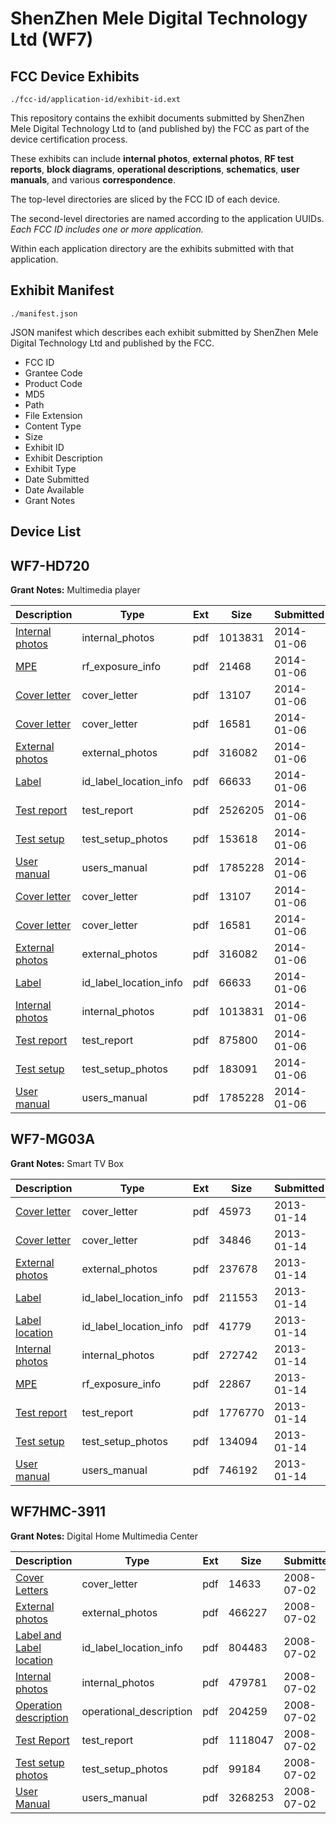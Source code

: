 # ShenZhen Mele Digital Technology Ltd (WF7)
## FCC Device Exhibits

```
./fcc-id/application-id/exhibit-id.ext
```

This repository contains the exhibit documents submitted by ShenZhen Mele Digital Technology Ltd to (and published by) the FCC as part of the device certification process.

These exhibits can include **internal photos**, **external photos**, **RF test reports**, **block diagrams**, **operational descriptions**, **schematics**, **user manuals**, and various **correspondence**.

The top-level directories are sliced by the FCC ID of each device.

The second-level directories are named according to the application UUIDs. *Each FCC ID includes one or more application.*

Within each application directory are the exhibits submitted with that application. 

## Exhibit Manifest

```
./manifest.json
```

JSON manifest which describes each exhibit submitted by ShenZhen Mele Digital Technology Ltd and published by the FCC.

- FCC ID
- Grantee Code
- Product Code
- MD5
- Path
- File Extension
- Content Type
- Size
- Exhibit ID
- Exhibit Description
- Exhibit Type
- Date Submitted
- Date Available
- Grant Notes

## Device List
## WF7-HD720
**Grant Notes:** Multimedia player

| Description | Type | Ext | Size | Submitted | Available |
| ----------- | ---- | --- | ---- | --------- | --------- |
| [Internal photos](WF7-HD720/90cc63f0e18d121ee1855006f255d9a2/2158316.pdf) | internal_photos | pdf | 1013831 | 2014-01-06 | 2014-01-06 |
| [MPE](WF7-HD720/90cc63f0e18d121ee1855006f255d9a2/2158318.pdf) | rf_exposure_info | pdf | 21468 | 2014-01-06 | 2014-01-06 |
| [Cover letter](WF7-HD720/90cc63f0e18d121ee1855006f255d9a2/2158312.pdf) | cover_letter | pdf | 13107 | 2014-01-06 | 2014-01-06 |
| [Cover letter](WF7-HD720/90cc63f0e18d121ee1855006f255d9a2/2158313.pdf) | cover_letter | pdf | 16581 | 2014-01-06 | 2014-01-06 |
| [External photos](WF7-HD720/90cc63f0e18d121ee1855006f255d9a2/2158314.pdf) | external_photos | pdf | 316082 | 2014-01-06 | 2014-01-06 |
| [Label](WF7-HD720/90cc63f0e18d121ee1855006f255d9a2/2158315.pdf) | id_label_location_info | pdf | 66633 | 2014-01-06 | 2014-01-06 |
| [Test report](WF7-HD720/90cc63f0e18d121ee1855006f255d9a2/2158320.pdf) | test_report | pdf | 2526205 | 2014-01-06 | 2014-01-06 |
| [Test setup](WF7-HD720/90cc63f0e18d121ee1855006f255d9a2/2158321.pdf) | test_setup_photos | pdf | 153618 | 2014-01-06 | 2014-01-06 |
| [User manual](WF7-HD720/90cc63f0e18d121ee1855006f255d9a2/2158322.pdf) | users_manual | pdf | 1785228 | 2014-01-06 | 2014-01-06 |
| [Cover letter](WF7-HD720/1895c26e5132d368b8e64c79720e95d6/2158312.pdf) | cover_letter | pdf | 13107 | 2014-01-06 | 2014-01-06 |
| [Cover letter](WF7-HD720/1895c26e5132d368b8e64c79720e95d6/2158313.pdf) | cover_letter | pdf | 16581 | 2014-01-06 | 2014-01-06 |
| [External photos](WF7-HD720/1895c26e5132d368b8e64c79720e95d6/2158314.pdf) | external_photos | pdf | 316082 | 2014-01-06 | 2014-01-06 |
| [Label](WF7-HD720/1895c26e5132d368b8e64c79720e95d6/2158315.pdf) | id_label_location_info | pdf | 66633 | 2014-01-06 | 2014-01-06 |
| [Internal photos](WF7-HD720/1895c26e5132d368b8e64c79720e95d6/2158316.pdf) | internal_photos | pdf | 1013831 | 2014-01-06 | 2014-01-06 |
| [Test report](WF7-HD720/1895c26e5132d368b8e64c79720e95d6/2158332.pdf) | test_report | pdf | 875800 | 2014-01-06 | 2014-01-06 |
| [Test setup](WF7-HD720/1895c26e5132d368b8e64c79720e95d6/2158333.pdf) | test_setup_photos | pdf | 183091 | 2014-01-06 | 2014-01-06 |
| [User manual](WF7-HD720/1895c26e5132d368b8e64c79720e95d6/2158322.pdf) | users_manual | pdf | 1785228 | 2014-01-06 | 2014-01-06 |
## WF7-MG03A
**Grant Notes:** Smart TV Box

| Description | Type | Ext | Size | Submitted | Available |
| ----------- | ---- | --- | ---- | --------- | --------- |
| [Cover letter](WF7-MG03A/3436089ec1d609fca3ad0be7581b7c65/1878149.pdf) | cover_letter | pdf | 45973 | 2013-01-14 | 2013-01-15 |
| [Cover letter](WF7-MG03A/3436089ec1d609fca3ad0be7581b7c65/1878150.pdf) | cover_letter | pdf | 34846 | 2013-01-14 | 2013-01-15 |
| [External photos](WF7-MG03A/3436089ec1d609fca3ad0be7581b7c65/1878151.pdf) | external_photos | pdf | 237678 | 2013-01-14 | 2013-01-15 |
| [Label](WF7-MG03A/3436089ec1d609fca3ad0be7581b7c65/1878152.pdf) | id_label_location_info | pdf | 211553 | 2013-01-14 | 2013-01-15 |
| [Label location](WF7-MG03A/3436089ec1d609fca3ad0be7581b7c65/1878153.pdf) | id_label_location_info | pdf | 41779 | 2013-01-14 | 2013-01-15 |
| [Internal photos](WF7-MG03A/3436089ec1d609fca3ad0be7581b7c65/1878154.pdf) | internal_photos | pdf | 272742 | 2013-01-14 | 2013-01-15 |
| [MPE](WF7-MG03A/3436089ec1d609fca3ad0be7581b7c65/1878156.pdf) | rf_exposure_info | pdf | 22867 | 2013-01-14 | 2013-01-15 |
| [Test report](WF7-MG03A/3436089ec1d609fca3ad0be7581b7c65/1878158.pdf) | test_report | pdf | 1776770 | 2013-01-14 | 2013-01-15 |
| [Test setup](WF7-MG03A/3436089ec1d609fca3ad0be7581b7c65/1878159.pdf) | test_setup_photos | pdf | 134094 | 2013-01-14 | 2013-01-15 |
| [User manual](WF7-MG03A/3436089ec1d609fca3ad0be7581b7c65/1878160.pdf) | users_manual | pdf | 746192 | 2013-01-14 | 2013-01-15 |
## WF7HMC-3911
**Grant Notes:** Digital Home Multimedia Center

| Description | Type | Ext | Size | Submitted | Available |
| ----------- | ---- | --- | ---- | --------- | --------- |
| [Cover Letters](WF7HMC-3911/10572df4c8909e0c084475ec18bc0afe/964084.pdf) | cover_letter | pdf | 14633 | 2008-07-02 | 2008-07-02 |
| [External photos](WF7HMC-3911/10572df4c8909e0c084475ec18bc0afe/964085.pdf) | external_photos | pdf | 466227 | 2008-07-02 | 2008-07-02 |
| [Label and Label location](WF7HMC-3911/10572df4c8909e0c084475ec18bc0afe/964086.pdf) | id_label_location_info | pdf | 804483 | 2008-07-02 | 2008-07-02 |
| [Internal photos](WF7HMC-3911/10572df4c8909e0c084475ec18bc0afe/964087.pdf) | internal_photos | pdf | 479781 | 2008-07-02 | 2008-07-02 |
| [Operation description](WF7HMC-3911/10572df4c8909e0c084475ec18bc0afe/964088.pdf) | operational_description | pdf | 204259 | 2008-07-02 | 2008-07-02 |
| [Test Report](WF7HMC-3911/10572df4c8909e0c084475ec18bc0afe/964091.pdf) | test_report | pdf | 1118047 | 2008-07-02 | 2008-07-02 |
| [Test setup photos](WF7HMC-3911/10572df4c8909e0c084475ec18bc0afe/964092.pdf) | test_setup_photos | pdf | 99184 | 2008-07-02 | 2008-07-02 |
| [User Manual](WF7HMC-3911/10572df4c8909e0c084475ec18bc0afe/964093.pdf) | users_manual | pdf | 3268253 | 2008-07-02 | 2008-07-02 |
